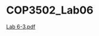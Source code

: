 # COP3502_Lab06
[Lab 6-3.pdf](https://github.com/RosannaRocha/COP3502_Lab06/files/10926174/Lab.6-3.pdf)
